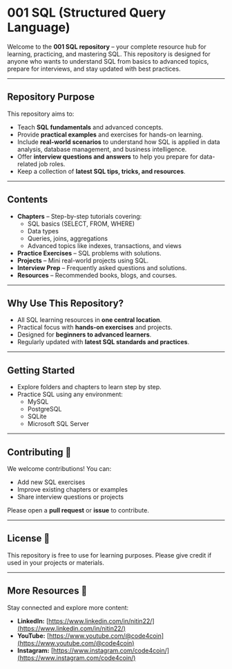 # 001 SQL (Structured Query Language)

Welcome to the **001 SQL repository** – your complete resource hub for learning, practicing, and mastering SQL. This repository is designed for anyone who wants to understand SQL from basics to advanced topics, prepare for interviews, and stay updated with best practices.

---

## **Repository Purpose**

This repository aims to:

- Teach **SQL fundamentals** and advanced concepts.
- Provide **practical examples** and exercises for hands-on learning.
- Include **real-world scenarios** to understand how SQL is applied in data analysis, database management, and business intelligence.
- Offer **interview questions and answers** to help you prepare for data-related job roles.
- Keep a collection of **latest SQL tips, tricks, and resources**.

---

## **Contents**

- **Chapters** – Step-by-step tutorials covering:
  - SQL basics (SELECT, FROM, WHERE)
  - Data types
  - Queries, joins, aggregations
  - Advanced topics like indexes, transactions, and views
- **Practice Exercises** – SQL problems with solutions.
- **Projects** – Mini real-world projects using SQL.
- **Interview Prep** – Frequently asked questions and solutions.
- **Resources** – Recommended books, blogs, and courses.

---

## **Why Use This Repository?**

- All SQL learning resources in **one central location**.
- Practical focus with **hands-on exercises** and projects.
- Designed for **beginners to advanced learners**.
- Regularly updated with **latest SQL standards and practices**.

---

## **Getting Started**

- Explore folders and chapters to learn step by step.
- Practice SQL using any environment:
  - MySQL
  - PostgreSQL
  - SQLite
  - Microsoft SQL Server

---

## **Contributing** 🤝

We welcome contributions! You can:
- Add new SQL exercises
- Improve existing chapters or examples
- Share interview questions or projects

Please open a **pull request** or **issue** to contribute.

---

## **License** 📄

This repository is free to use for learning purposes. Please give credit if used in your projects or materials.

---

## **More Resources** 🔗

Stay connected and explore more content:
- **LinkedIn:** [https://www.linkedin.com/in/nitin22/](https://www.linkedin.com/in/nitin22/)
- **YouTube:** [https://www.youtube.com/@code4coin](https://www.youtube.com/@code4coin)
- **Instagram:** [https://www.instagram.com/code4coin/](https://www.instagram.com/code4coin/)

